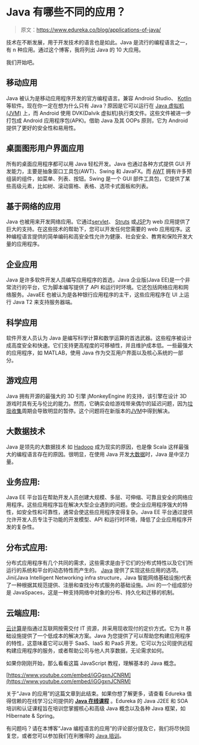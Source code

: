 # Java 有哪些不同的应用？

> 原文：<https://www.edureka.co/blog/applications-of-java/>

技术在不断发展，用于开发技术的语言也是如此。Java 是流行的编程语言之一，有 n 种应用。通过这个博客，我将列出 Java 的 10 大应用。

我们开始吧。

## **移动应用**

Java 被认为是移动应用程序开发的官方编程语言。兼容 Android Studio、 [Kotlin](https://www.edureka.co/blog/what-is-kotlin/) 等软件。现在你一定在想为什么只有 Java？原因是它可以运行在 [Java 虚拟机(JVM)](https://www.edureka.co/blog/java-virtual-machine/) 上，而 Android 使用 DVK(Dalvik 虚拟机)执行类文件。这些文件被进一步打包成 Android 应用程序包(APK)。借助 Java 及其 OOPs 原则，它为 Android 提供了更好的安全性和易用性。

## **桌面图形用户界面应用**

所有的桌面应用程序都可以用 Java 轻松开发。Java 也通过各种方式提供 GUI 开发能力，主要是抽象窗口工具包(AWT)、Swing 和 JavaFX。而 [AWT](https://www.edureka.co/blog/java-awt-tutorial/) 拥有许多预组装的组件，如菜单、列表、按钮。Swing 是一个 GUI 部件工具包，它提供了某些高级元素，比如树、滚动窗格、表格、选项卡式面板和列表。

## **基于网络的应用**

Java 也被用来开发网络应用。它通过[servlet](https://www.edureka.co/blog/java-servlets)、 [Struts](https://www.edureka.co/blog/struts-2-tutorial/) 或[JSP](https://www.edureka.co/blog/jsp-in-java/)为 web 应用提供了巨大的支持。在这些技术的帮助下，您可以开发任何您需要的 web 应用程序。这种编程语言提供的简单编码和高安全性允许为健康、社会安全、教育和保险开发大量的应用程序。

## **企业应用**

Java 是许多软件开发人员编写应用程序的首选，Java 企业版(Java EE)是一个非常流行的平台，它为脚本编写提供了 API 和运行时环境。它还包括网络应用和网络服务。JavaEE 也被认为是各种银行应用程序的主干，这些应用程序在 UI 上运行 Java T2 来支持服务器端。

## **科学应用**

软件开发人员认为 Java 是编写科学计算和数学运算的首选武器。这些程序被设计成高度安全和快速。它们支持更高程度的可移植性，并且维护成本低。一些最强大的应用程序，如 MATLAB，使用 Java 作为交互用户界面以及核心系统的一部分。

## **游戏应用**

Java 拥有开源的最强大的 3D 引擎 jMonkeyEngine 的支持，该引擎在设计 3D 游戏时具有无与伦比的能力。然而，它确实会给游戏带来偶尔的延迟问题，因为[垃圾收集](https://www.edureka.co/blog/garbage-collection-in-java/)周期会导致明显的暂停。这个问题将在新版本的[JVM](https://www.edureka.co/blog/java-virtual-machine/)中得到解决。

## **大数据技术**

Java 是领先的大数据技术 如 [Hadoop](https://www.edureka.co/blog/videos/hadoop-tutorial/) 成为现实的原因，也是像 Scala 这样最强大的编程语言存在的原因。很明显，在使用 Java 开发[大数据](https://www.edureka.co/blog/big-data-infographics/)时，Java 是中坚力量。

## **业务应用:**

Java EE 平台旨在帮助开发人员创建大规模、多层、可伸缩、可靠且安全的网络应用程序。这些应用程序旨在解决大型企业遇到的问题。使企业应用程序强大的特性，如安全性和可靠性，通常会使这些应用程序变得复杂。Java EE 平台通过提供允许开发人员专注于功能的开发模型、API 和运行时环境，降低了企业应用程序开发的复杂性。

## **分布式应用:**

分布式应用程序有几个共同的需求，这些需求是由于它们的分布式特性以及它们所运行的系统和平台的动态特性而产生的。 [Java](https://www.edureka.co/blog/what-is-java/) 提供了实现这些应用的选项。Jini(Java Intelligent Networking infra structure，Java 智能网络基础设施)代表了一种根据其规范提供、注册和查找分布式服务的基础设施。Jini 的一个组成部分是 JavaSpaces，这是一种支持网络中对象的分布、持久化和迁移的机制。

## **云端应用:**

[云计算](https://www.edureka.co/blog/videos/what-is-cloud-computing/)是指通过互联网按需交付 IT 资源，并采用现收现付的定价方式。它为 It 基础设施提供了一个低成本的解决方案。Java 为您提供了可以帮助您构建应用程序的特性，这意味着它可以用于 SaaS、IaaS 和 PaaS 开发。它可以为公司提供远程构建应用程序的服务，或者帮助公司与他人共享数据，无论需求如何。

如果你刚刚开始，那么看看这篇 JavaScript 教程，理解基本的 Java 概念。

[https://www.youtube.com/embed/iGGgxnJCNRM](https://www.youtube.com/embed/iGGgxnJCNRM)

关于“Java 的应用”的这篇文章到此结束。如果你想了解更多，请查看 Edureka 值得信赖的在线学习公司提供的 [**Java 在线课程**](https://www.edureka.co/java-j2ee-training-course) 。Edureka 的 Java J2EE 和 SOA 培训和认证课程旨在培训您掌握核心和高级 Java 概念以及各种 Java 框架，如 Hibernate & Spring。

有问题吗？请在本博客“Java 编程语言的应用”的评论部分提及它，我们将尽快回复您，或者您可以参加我们在利雅得的 [Java 培训](https://www.edureka.co/java-j2ee-training-course-riyadh)。